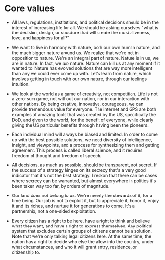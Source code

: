 # Core values

* All laws, regulations, institutions, and political decisions should be in the interest of increasing life for all. 
  We should be asking ourselves "what is the decision, design, or structure that will create the most aliveness, love, 
  and happiness for all?"
  
* We want to live in harmony with nature, both our own human nature, and the much bigger nature around us. We realize
  that we're not in opposition to nature. We're an integral part of nature. Nature is in us, we are in nature. In fact,
  we _are_ nature. Nature can kill us at any moment if it wanted to. Nature has evolved solutions that are way more 
  intelligent than any we could ever come up with. Let's learn from nature, which involves getting in touch with our 
  own nature, through our feelings intuition.

* We look at the world as a game of creativity, not competition. Life is not a zero-sum game, not without our nation,
  nor in our interaction with other nations. By being creative, innovative, courageous, we can provide tremendous value
  for everyone. The internet and GPS are both examples of amazing tools that was created by the US, specifically the
  DoD, and given to the world, for the benefit of everyone, while clearly giving the US particular benefits through 
  having been the pioneers.

* Each individual mind will always be biased and limited. In order to come up with the best possible solutions, we need 
  diversity of intelligence, insight, and viewpoints, and a process for synthesizing them and getting agreement. 
  This process is called liberal science, and it requires freedom of thought and freedom of speech.
  
* All decisions, as much as possible, should be transparent, not secret. If the success of a strategy hinges on its secrecy
  that's a very good indicator that it's not the best strategy. I reckon that there can be cases where secrecy can be
  warranted, but almost everywhere in politics it's been taken way too far, by orders of magnitude.

* Our land does not belong to us. We're merely the stewards of it, for a time being. Our job is not to exploit it, 
  but to appreciate it, honor it, enjoy it and its riches, and nurture it for generations to come. It's a partnership, 
  not a one-sided exploitation.

* Every citizen has a right to be here, have a right to think and believe what they want, and have a right to express 
  themselves. Any political system that excludes certain groups of citizens cannot be a solution. Note that we're only 
  talking legal citizens here. At the same time, the nation has a right to decide who else the allow into the country, 
  under what circumstances, and who it will grant entry, residence, or citizenship to.
